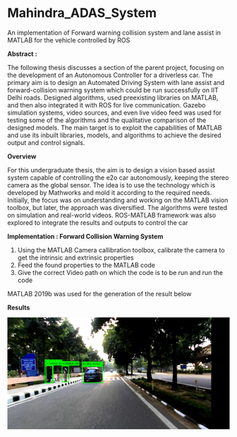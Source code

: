 # Mahindra_ADAS_System
An implementation of Forward warning collision system and lane assist in MATLAB for the vehicle controlled by ROS

<b>Abstract : </b>

The following thesis discusses a section of the parent project, focusing on the development of an Autonomous Controller for a driverless car. The primary aim is to design an Automated Driving System with lane assist and forward-collision warning system which could be run successfully on IIT Delhi roads. Designed algorithms, used preexisting libraries on MATLAB, and then also integrated it with ROS for live communication. Gazebo simulation systems, video sources, and even live video feed was used for testing some of the algorithms and the qualitative comparison of the designed models. The main target is to exploit the capabilities of MATLAB and use its inbuilt libraries, models, and algorithms to achieve the desired output and control signals.

<b>Overview</b>

For this undergraduate thesis, the aim is to design a vision based assist system capable of controlling the e2o car autonomously, keeping the stereo camera as the global sensor. The idea is to use the technology which is developed by Mathworks and mold it according to the required needs. Initially, the focus was on understanding and working on the MATLAB vision toolbox, but later, the approach was diversified. The algorithms were tested on simulation and real-world videos. ROS-MATLAB framework was also explored to integrate the results and outputs to control the car


<b> Implementation : Forward Collision Warning System </b>

1. Using the MATLAB Camera callibration toolbox, calibrate the camera to get the intrinsic and extrinsic properties 
2. Feed the found properties to the MATLAB code 
3. Give the correct Video path on which the code is to be run and run the code 
 
MATLAB 2019b was used for the generation of the result below

<b> Results </b>

<img src="https://github.com/dhruvtalwar18/Mahindra_ADAS_System/blob/main/images_BTTPII/car_ped.png" title="Result 1">


